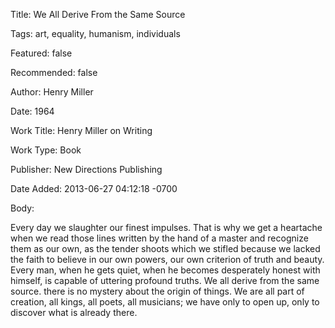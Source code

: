Title:  We All Derive From the Same Source

Tags:   art, equality, humanism, individuals

Featured: false

Recommended: false

Author: Henry Miller

Date:   1964

Work Title: Henry Miller on Writing

Work Type: Book

Publisher: New Directions Publishing

Date Added: 2013-06-27 04:12:18 -0700

Body: 

Every day we slaughter our finest impulses. That is why we get a heartache when we read those lines written by the hand of a master and recognize them as our own, as the tender shoots which we stifled because we lacked the faith to believe in our own powers, our own criterion of truth and beauty. Every man, when he gets quiet, when he becomes desperately honest with himself, is capable of uttering profound truths. We all derive from the same source. there is no mystery about the origin of things. We are all part of creation, all kings, all poets, all musicians; we have only to open up, only to discover what is already there.

